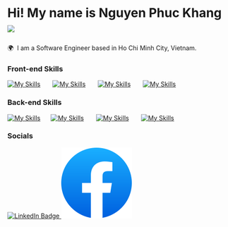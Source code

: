 Hi! My name is Nguyen Phuc Khang <img src="https://media.giphy.com/media/26tn33aiTi1jkl6H6/giphy.gif" width="38">
========================================================================================================================================

🌍  I am a Software Engineer based in Ho Chi Minh City, Vietnam. 
<br/>

### Front-end Skills

[![My Skills](https://skillicons.dev/icons?i=html,css)](https://skillicons.dev) &nbsp;&nbsp;&nbsp;&nbsp;&nbsp; [![My Skills](https://skillicons.dev/icons?i=js,ts)](https://skillicons.dev) &nbsp;&nbsp;&nbsp;&nbsp;&nbsp; [![My Skills](https://skillicons.dev/icons?i=react)](https://skillicons.dev) &nbsp;&nbsp;&nbsp;&nbsp;&nbsp; [![My Skills](https://skillicons.dev/icons?i=tailwind,bootstrap)](https://skillicons.dev) &nbsp;&nbsp;&nbsp;&nbsp;&nbsp;
<br/>

### Back-end Skills

[![My Skills](https://skillicons.dev/icons?i=py,java)](https://skillicons.dev) &nbsp;&nbsp;&nbsp;&nbsp;&nbsp;[![My Skills](https://skillicons.dev/icons?i=nodejs,nginx)](https://skillicons.dev) &nbsp;&nbsp;&nbsp;&nbsp;&nbsp; [![My Skills](https://skillicons.dev/icons?i=mysql)](https://skillicons.dev) &nbsp;&nbsp;&nbsp;&nbsp;&nbsp; [![My Skills](https://skillicons.dev/icons?i=docker,postman)](https://skillicons.dev) &nbsp;&nbsp;&nbsp;&nbsp;&nbsp; 
<br/>

### Socials

<div id="badges">
  <a href="linkedin.com/in/npkhang">
    <img src="https://ziadoua.github.io/m3-Markdown-Badges/badges/LinkedIn/linkedin1.svg" alt="LinkedIn Badge"/>
  </a>
  <a href="facebook.com/JavaKhangNguyen">
    <img src="https://github.com/JavaKhangNguyen/markdown-badges/blob/a6bdad6056f9d126731f26d7baf2f3b55cedd4a2/facebook1.svg" alt="Facebook Badge"/>
  </a>
</div>
